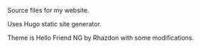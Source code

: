 Source files for my website.

Uses Hugo static site generator.

Theme is Hello Friend NG by Rhazdon with some modifications.

